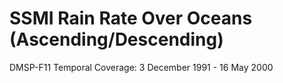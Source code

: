 # SSMI Rain Rate Over Oceans (Ascending/Descending)
DMSP-F11 Temporal Coverage: 3 December 1991 - 16 May 2000
